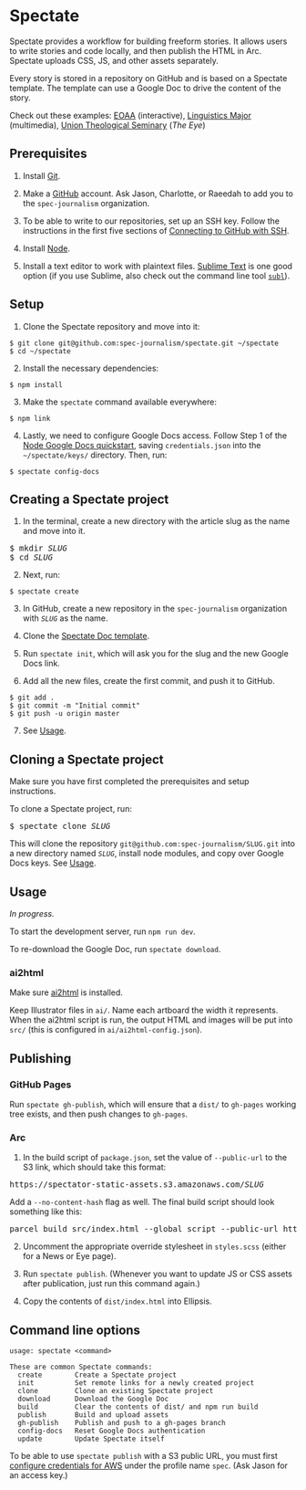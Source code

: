 # Spectate

Spectate provides a workflow for building freeform stories. It allows users to write stories and code locally, and then publish the HTML in Arc. Spectate uploads CSS, JS, and other assets separately.

Every story is stored in a repository on GitHub and is based on a Spectate template. The template can use a Google Doc to drive the content of the story.

Check out these examples: [EOAA](https://www.columbiaspectator.com/eye-lead/2019/11/15/students-and-faculty-say-gender-based-harassment-and-discrimination-at-columbia-is-systemic-why-are-they-turning-away-from-the-system-built-to-address-it/) (interactive), [Linguistics Major](https://github.com/spec-journalism/linguistics-major) (multimedia), [Union Theological Seminary](https://github.com/spec-journalism/uts) (_The Eye_)

## Prerequisites

1. Install [Git](https://git-scm.com/book/en/v2/Getting-Started-Installing-Git).

2. Make a [GitHub](https://github.com) account. Ask Jason, Charlotte, or Raeedah to add you to the `spec-journalism` organization.

3. To be able to write to our repositories, set up an SSH key. Follow the instructions in the first five sections of [Connecting to GitHub with SSH](https://help.github.com/en/articles/connecting-to-github-with-ssh).

4. Install [Node](https://nodejs.org/en/).

5. Install a text editor to work with plaintext files. [Sublime Text](https://www.sublimetext.com) is one good option (if you use Sublime, also check out the command line tool [`subl`](https://www.sublimetext.com/docs/3/osx_command_line.html)).

## Setup

1. Clone the Spectate repository and move into it:
```
$ git clone git@github.com:spec-journalism/spectate.git ~/spectate
$ cd ~/spectate
```

2. Install the necessary dependencies:
```
$ npm install
```

3. Make the `spectate` command available everywhere:
```
$ npm link
```

4. Lastly, we need to configure Google Docs access. Follow Step 1 of the [Node Google Docs quickstart](https://developers.google.com/docs/api/quickstart/nodejs), saving `credentials.json` into the `~/spectate/keys/` directory. Then, run:
```
$ spectate config-docs
```

## Creating a Spectate project

1. In the terminal, create a new directory with the article slug as the name and move into it.
<pre>
$ mkdir <var>SLUG</var>
$ cd <var>SLUG</var>
</pre>

2. Next, run:
```
$ spectate create
```

3. In GitHub, create a new repository in the `spec-journalism` organization with _`SLUG`_ as the name.

4. Clone the [Spectate Doc template](https://docs.google.com/document/d/1JV2fVhKWMo1MHIJqL3oq10mRSOrWPO_iRnRkmD92N5g/edit).

5. Run `spectate init`, which will ask you for the slug and the new Google Docs link.

6. Add all the new files, create the first commit, and push it to GitHub.
```
$ git add .
$ git commit -m "Initial commit"
$ git push -u origin master
```

7. See [Usage](#usage).

## Cloning a Spectate project

Make sure you have first completed the prerequisites and setup instructions.

To clone a Spectate project, run:
<pre>
$ spectate clone <var>SLUG</var>
</pre>
This will clone the repository `git@github.com:spec-journalism/SLUG.git` into a new directory named _`SLUG`_, install node modules, and copy over Google Docs keys. See [Usage](#usage).

## Usage

_In progress._

To start the development server, run `npm run dev`.

To re-download the Google Doc, run `spectate download`.

### ai2html

Make sure [ai2html](http://ai2html.org/) is installed.

Keep Illustrator files in `ai/`. Name each artboard the width it represents. When the ai2html script is run, the output HTML and images will be put into `src/` (this is configured in `ai/ai2html-config.json`).

## Publishing

### GitHub Pages

Run `spectate gh-publish`, which will ensure that a `dist/` to `gh-pages` working tree exists, and then push changes to `gh-pages`.

### Arc

1. In the build script of `package.json`, set the value of `--public-url` to the S3 link, which should take this format:
<pre>
https://spectator-static-assets.s3.amazonaws.com/<var>SLUG</var>
</pre>
Add a `--no-content-hash` flag as well. The final build script should look something like this:
<pre>
parcel build src/index.html --global script --public-url https://spectator-static-assets.s3.amazonaws.com/<var>SLUG</var> --no-content-hash
</pre>

2. Uncomment the appropriate override stylesheet in `styles.scss` (either for a News or Eye page).

3. Run `spectate publish`. (Whenever you want to update JS or CSS assets after publication, just run this command again.)

4. Copy the contents of `dist/index.html` into Ellipsis.

## Command line options

```
usage: spectate <command>

These are common Spectate commands:
  create        Create a Spectate project
  init          Set remote links for a newly created project
  clone         Clone an existing Spectate project
  download      Download the Google Doc
  build         Clear the contents of dist/ and npm run build
  publish       Build and upload assets
  gh-publish    Publish and push to a gh-pages branch
  config-docs   Reset Google Docs authentication
  update        Update Spectate itself
```

To be able to use `spectate publish` with a S3 public URL, you must first [configure credentials for AWS](https://docs.aws.amazon.com/sdk-for-javascript/v2/developer-guide/loading-node-credentials-shared.html) under the profile name `spec`. (Ask Jason for an access key.)
